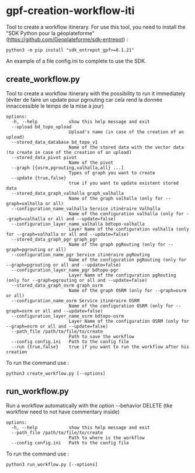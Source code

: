 # gpf-creation-workflow-iti
Tool to create a workflow itinerary. For use this tool, you need to install the "SDK Python pour la géoplateforme" (https://github.com/Geoplateforme/sdk-entrepot) :

```
python3 -m pip install "sdk_entrepot_gpf>=0.1.21"
```

An example of a file config.ini to complete to use the SDK.

## create_workflow.py

Tool to create a workflow itinerary with the possibility to run it immediately (éviter de faire un update pour pgrouting car cela rend la donnée innaccessible le temps de la mise à jour)

```
options:
  -h, --help            show this help message and exit
  --upload bd_topo_upload
                        Upload's name (in case of the creation of an upload)
  --stored_data_database bd_topo_v1
                        Name of the stored data with the vector data (to create in case of the creation of an upload)
  --stored_data_pivot pivot
                        Name of the pivot
  --graph [{osrm,pgrouting,valhalla,all} ...]
                        Types of graph you want to create
  --update {true,false}
                        true if you want to update existent stored data
  --stored_data_graph_valhalla graph_valhalla
                        Name of the graph valhalla (only for --graph=valhalla or all)
  --configuration_name_valhalla Service itinéraire Valhalla
                        Name of the configuration valhalla (only for --graph=valhalla or all and --update=false)
  --configuration_layer_name_valhalla bdtopo-valhalla
                        Layer Name of the configuration valhalla (only for --graph=valhalla or all and --update=false)
  --stored_data_graph_pgr graph_pgr
                        Name of the graph pgRouting (only for --graph=pgrouting or all)
  --configuration_name_pgr Service itinéraire pgRouting
                        Name of the configuration pgRouting (only for --graph=pgrouting or all and --update=false)
  --configuration_layer_name_pgr bdtopo-pgr
                        Layer Name of the configuration pgRouting (only for --graph=pgrouting or all and --update=false)
  --stored_data_graph_osrm graph_osrm
                        Name of the graph OSRM (only for --graph=osrm or all)
  --configuration_name_osrm Service itinéraire OSRM
                        Name of the configuration OSRM (only for --graph=osrm or all and --update=false)
  --configuration_layer_name_osrm bdtopo-osrm
                        Layer Name of the configuration OSRM (only for --graph=osrm or all and --update=false)
  --path_file /path/to/file/to/create
                        Path to save the workflow
  --config config.ini   Path to the config file
  --run {true,false}    true if you want to run the workflow after his creation
  ```

To run the command use :

```
python3 create_workflow.py [--options]
```

## run_workflow.py

Run a workflow automatically with the option --behavior DELETE (tke workflow need to not have commentary inside)

```
options:
  -h, --help            show this help message and exit
  --path_file /path/to/file/to/create
                        Path to where is the workflow
  --config config.ini   Path to the config file
```

To run the command use :

```
python3 run_workflow.py [--options]
```
